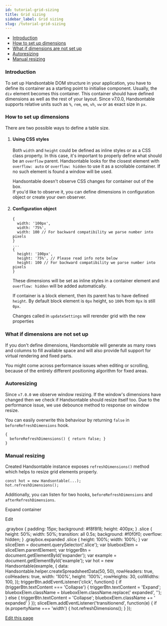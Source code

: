 ```yaml
---
id: tutorial-grid-sizing
title: Grid sizing
sidebar_label: Grid sizing
slug: /tutorial-grid-sizing
---
```


*   [Introduction](#introduction)
*   [How to set up dimensions](#how-to-set-up-dimensions)
*   [What if dimensions are not set up](#what-if-dimensions-are-not-set-up)
*   [Autoresizing](#autoresizing)
*   [Manual resizing](#manual-resizing)

### Introduction

To set up Handsontable DOM structure in your application, you have to define its container as a starting point to initialise component. Usually, the `div` element becomes this container. This container should have defined dimensions as well as the rest of your layout. Since v7.0.0, Handsontable supports relative units such as `%`, `rem`, `em`, `vh`, `vw` or as exact size in `px`.

### How to set up dimensions

There are two possible ways to define a table size.

1.  #### Using CSS styles
    
    Both `width` and `height` could be defined as inline styles or as a CSS class property. In this case, it's important to properly define what should be an `overflow` parent. Handsontable looks for the closest element with `overflow: auto` or `overflow: hidden` to use it as a scrollable container. If no such element is found a window will be used.
    
    Handsontable doesn't observe CSS changes for container out of the box.  
    If you'd like to observe it, you can define dimensions in configuration object or create your own observer.
    
2.  #### Configuration object
    
        {
          width: '100px',
          width: '75%',
          width: 100 // For backward compatibility we parse number into pixels
        }
        ...
        {
          height: '100px',
          height: '75%', // Please read info note below
          height: 100 // For backward compatibility we parse number into pixels
        }
    
    These dimensions will be set as inline styles in a container element and `overflow: hidden` will be added automatically.
    
    If container is a block element, then its parent has to have defined `height`. By default block element is `0px` height, so `100%` from `0px` is still `0px`.
    
    Changes called in `updateSettings` will rerender grid with the new properties
    

### What if dimensions are not set up

If you don't define dimensions, Handsontable will generate as many rows and columns to fill available space and will also provide full support for virtual rendering and fixed parts.

You might come across performance issues when editing or scrolling, because of the entirely different positioning algorithm for fixed areas.

### Autoresizing

Since `v7.0.0` we observe window resizing. If the window's dimensions have changed then we check if Handsontable should resize itself too. Due to the performance issue, we use debounce method to response on window resize.

You can easily overwrite this behaviour by returning `false` in `beforeRefreshDimensions` hook.

    {
      beforeRefreshDimensions() { return false; }
    }

### Manual resizing

Created Handsontable instance exposes `refreshDimensions()` method which helps to resize grid elements properly.

    const hot = new Handsontable(...);
    hot.refreshDimensions();

Additionally, you can listen for two hooks, `beforeRefreshDimensions` and `afterRefreshDimensions`.

Expand container

Edit

.graybox { padding: 15px; background: #f8f8f8; height: 400px; } .slice { height: 50%; width: 50%; transition: all 0.5s; background: #f0f0f0; overflow: hidden; } .graybox.expanded .slice { height: 100%; width: 100%; } var sliceElem = document.querySelector('.slice'); var blueboxElem = sliceElem.parentElement; var triggerBtn = document.getElementById('expander'); var example = document.getElementById('example'); var hot = new Handsontable(example, { data: Handsontable.helper.createSpreadsheetData(50, 50), rowHeaders: true, colHeaders: true, width: '100%', height: '100%', rowHeights: 30, colWidths: 100, }); triggerBtn.addEventListener('click', function() { if (triggerBtn.textContent === 'Collapse') { triggerBtn.textContent = 'Expand'; blueboxElem.className = blueboxElem.className.replace(' expanded', ''); } else { triggerBtn.textContent = 'Collapse'; blueboxElem.className += ' expanded' } }); sliceElem.addEventListener('transitionend', function(e) { if (e.propertyName === 'width') { hot.refreshDimensions(); } });

[Edit this page](https://github.com/handsontable/docs/edit/8.2.0/tutorials/table-sizing.html)
